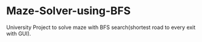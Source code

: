 # Maze-Solver-using-BFS
University Project to solve maze with BFS search(shortest road to every exit with GUI).
